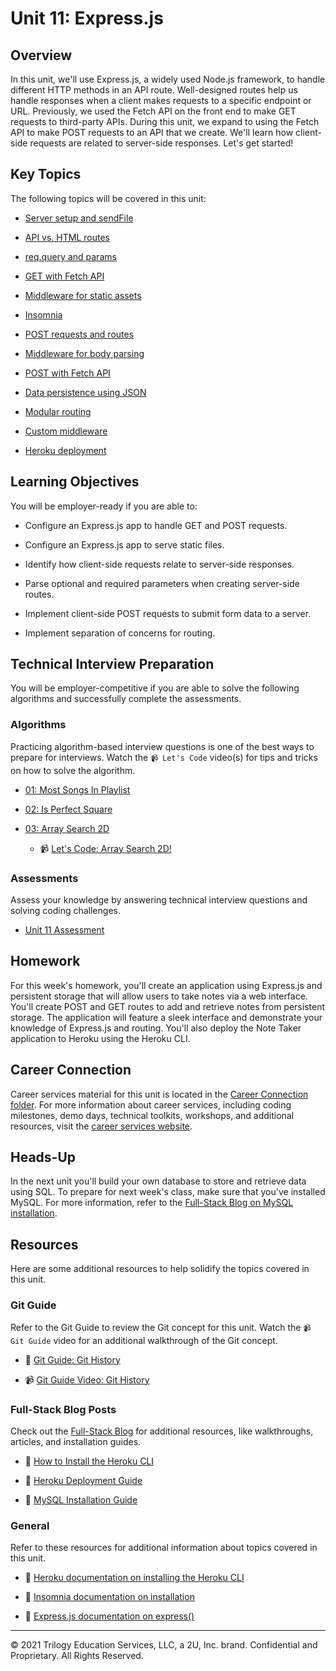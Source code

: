 # Unit 11: Express.js

## Overview

In this unit, we'll use Express.js, a widely used Node.js framework, to handle different HTTP methods in an API route. Well-designed routes help us handle responses when a client makes requests to a specific endpoint or URL. Previously, we used the Fetch API on the front end to make GET requests to third-party APIs. During this unit, we expand to using the Fetch API to make POST requests to an API that we create. We'll learn how client-side requests are related to server-side responses. Let's get started!

## Key Topics

The following topics will be covered in this unit:

* [Server setup and sendFile](https://expressjs.com/en/starter/hello-world.html)

* [API vs. HTML routes](https://expressjs.com/en/guide/routing.html#response-methods)

* [req.query and params](https://expressjs.com/en/guide/routing.html#route-parameters)

* [GET with Fetch API](https://developer.mozilla.org/en-US/docs/Web/API/Fetch_API/Using_Fetch)

* [Middleware for static assets](http://expressjs.com/en/starter/static-files.html)

* [Insomnia](https://support.insomnia.rest/article/11-getting-started)

* [POST requests and routes](https://expressjs.com/en/starter/basic-routing.html)

* [Middleware for body parsing](http://expressjs.com/en/api.html#req.body)

* [POST with Fetch API](https://developer.mozilla.org/en-US/docs/Web/API/Fetch_API/Using_Fetch)

* [Data persistence using JSON](https://nodejs.org/api/fs.html#fs_file_system)

* [Modular routing](http://expressjs.com/en/guide/routing.html#express-router)

* [Custom middleware](https://expressjs.com/en/guide/writing-middleware.html)

* [Heroku deployment](https://devcenter.heroku.com/articles/getting-started-with-nodejs?singlepage=true)

## Learning Objectives

You will be employer-ready if you are able to:

* Configure an Express.js app to handle GET and POST requests.

* Configure an Express.js app to serve static files.

* Identify how client-side requests relate to server-side responses.

* Parse optional and required parameters when creating server-side routes.

* Implement client-side POST requests to submit form data to a server.

* Implement separation of concerns for routing.

## Technical Interview Preparation

You will be employer-competitive if you are able to solve the following algorithms and successfully complete the assessments.

### Algorithms

Practicing algorithm-based interview questions is one of the best ways to prepare for interviews. Watch the `📹 Let's Code` video(s) for tips and tricks on how to solve the algorithm.

* [01: Most Songs In Playlist](./03-Algorithms/01-most-songs-in-playlist)

* [02: Is Perfect Square](./03-Algorithms/02-is-perfect-square)

* [03: Array Search 2D](./03-Algorithms/03-array-search-2d)

  * 📹 [Let's Code: Array Search 2D!](https://2u-20.wistia.com/medias/qbtymlf1fx)

### Assessments

Assess your knowledge by answering technical interview questions and solving coding challenges.

* [Unit 11 Assessment](https://forms.gle/kR8SDXkDcTbPgJnQ8)

## Homework

For this week's homework, you'll create an application using Express.js and persistent storage that will allow users to take notes via a web interface. You'll create POST and GET routes to add and retrieve notes from persistent storage. The application will feature a sleek interface and demonstrate your knowledge of Express.js and routing. You'll also deploy the Note Taker application to Heroku using the Heroku CLI.

## Career Connection

Career services material for this unit is located in the [Career Connection folder](./04-Career-Connection/README.md). For more information about career services, including coding milestones, demo days, technical toolkits, workshops, and additional resources, visit the [career services website](https://careernetwork.2u.com/).

## Heads-Up

In the next unit you'll build your own database to store and retrieve data using SQL. To prepare for next week's class, make sure that you've installed MySQL. For more information, refer to the [Full-Stack Blog on MySQL installation](https://coding-boot-camp.github.io/full-stack/mysql/mysql-installation-guide).

## Resources

Here are some additional resources to help solidify the topics covered in this unit.

### Git Guide

Refer to the Git Guide to review the Git concept for this unit. Watch the `📹 Git Guide` video for an additional walkthrough of the Git concept.

* 📖 [Git Guide: Git History](./01-Activities/27-Evr_Git-History)

* 📹 [Git Guide Video: Git History](https://2u-20.wistia.com/medias/487ikj98bv)

### Full-Stack Blog Posts

Check out the [Full-Stack Blog](https://coding-boot-camp.github.io/full-stack/) for additional resources, like walkthroughs, articles, and installation guides.

* 📖 [How to Install the Heroku CLI](https://coding-boot-camp.github.io/full-stack/heroku/how-to-install-the-heroku-cli)

* 📖 [Heroku Deployment Guide](https://coding-boot-camp.github.io/full-stack/heroku/heroku-deployment-guide)

* 📖 [MySQL Installation Guide](https://coding-boot-camp.github.io/full-stack/mysql/mysql-installation-guide)

### General

Refer to these resources for additional information about topics covered in this unit.

* 📖 [Heroku documentation on installing the Heroku CLI](https://devcenter.heroku.com/articles/heroku-cli)

* 📖 [Insomnia documentation on installation](https://support.insomnia.rest/article/156-installation)
  
* 📖 [Express.js documentation on express()](https://expressjs.com/en/4x/api.html)

---
© 2021 Trilogy Education Services, LLC, a 2U, Inc. brand. Confidential and Proprietary. All Rights Reserved.
